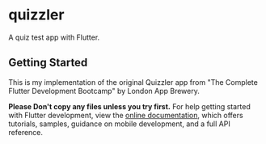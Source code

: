 # quizzler

A quiz test app with Flutter.

## Getting Started

This is my implementation of the original Quizzler app from "The Complete Flutter Development Bootcamp" by London App Brewery.

**Please Don't copy any files unless you try first.**
For help getting started with Flutter development, view the
[online documentation](https://docs.flutter.dev/), which offers tutorials,
samples, guidance on mobile development, and a full API reference.
